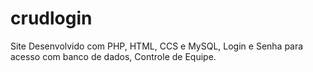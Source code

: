 # crudlogin
Site Desenvolvido com PHP, HTML, CCS e  MySQL, Login e Senha para acesso com banco de dados, Controle de Equipe.
